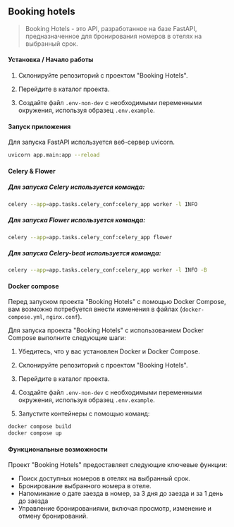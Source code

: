 
## Booking hotels

> Booking Hotels - это API, разработанное на базе FastAPI, предназначенное для бронирования номеров в отелях на выбранный срок.

#### Установка / Начало работы

1. Склонируйте репозиторий с проектом "Booking Hotels".

2. Перейдите в каталог проекта.

3. Создайте файл `.env-non-dev` с необходимыми переменными окружения, используя образец `.env.example`.

#### Запуск приложения
Для запуска FastAPI используется веб-сервер uvicorn.

```bash
uvicorn app.main:app --reload
```
#### Celery & Flower

##### Для запуска Celery используется команда:
```bash
celery --app=app.tasks.celery_conf:celery_app worker -l INFO
```

##### Для запуска Flower используется команда:
```bash
celery --app=app.tasks.celery_conf:celery_app flower
```
##### Для запуска Celery-beat используется команда:
```bash
celery --app=app.tasks.celery_conf:celery_app worker -l INFO -B
```

#### Docker compose

Перед запуском проекта "Booking Hotels" с помощью Docker Compose, вам возможно потребуется внести изменения в файлах (`docker-compose.yml`, `nginx.conf`).

Для запуска проекта "Booking Hotels" с использованием Docker Compose выполните следующие шаги:

1. Убедитесь, что у вас установлен Docker и Docker Compose.

2. Склонируйте репозиторий с проектом "Booking Hotels".

3. Перейдите в каталог проекта.

4. Создайте файл `.env-non-dev` с необходимыми переменными окружения, используя образец `.env.example`.

5. Запустите контейнеры с помощью команд:

```bash
docker compose build
docker compose up
```
#### Функциональные возможности

Проект "Booking Hotels" предоставляет следующие ключевые функции:

- Поиск доступных номеров в отелях на выбранный срок.
- Бронирование выбранного номера в отеле.
- Напоминание о дате заезда в номер, за 3 дня до заезда и за 1 день до заезда 
- Управление бронированиями, включая просмотр, изменение и отмену бронирований.
